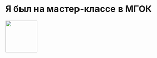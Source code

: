 
<h1 style="display:inline-block;"> Я был на мастер-классе в МГОК </h1>
<img style="display:inline-block;" src="https://user-images.githubusercontent.com/27802579/218446128-e76af488-456b-4018-875b-f8f923550f95.png" height=100, weight=100 />
